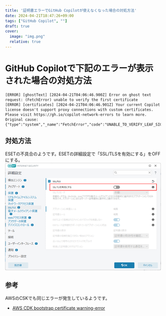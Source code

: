 ```yaml
---
title: '証明書エラーでGitHub Copilotが使えなくなった場合の対処方法'
date: 2024-04-21T18:47:26+09:00
tags: ["GitHub Copilot", ""]
draft: true
cover:
  image: "img.png"
  relative: true
---
```


# GitHub Copilotで下記のエラーが表示された場合の対処方法

```
[ERROR] [ghostText] [2024-04-21T04:06:46.900Z] Error on ghost text request: (FetchError) unable to verify the first certificate
[ERROR] [certificates] [2024-04-21T04:06:46.901Z] Your current Copilot license doesn't support proxy connections with custom certificates. Please visit https://gh.io/copilot-network-errors to learn more. Original cause: {"type":"system","_name":"FetchError","code":"UNABLE_TO_VERIFY_LEAF_SIGNATURE"}
```
## 対処方法
ESETの不具合のようです。ESETの詳細設定で「SSL/TLSを有効にする」をOFFにする。
![img_1.png](img_1.png)

## 参考

AWSのCSKでも同じエラーが発生しているようです。

- [AWS CDK bootstrap certificate warning-error](https://repost.aws/questions/QU2H94hF04SIuEVejK_a1mtQ/aws-cdk-bootstrap-certificate-warning-error)

